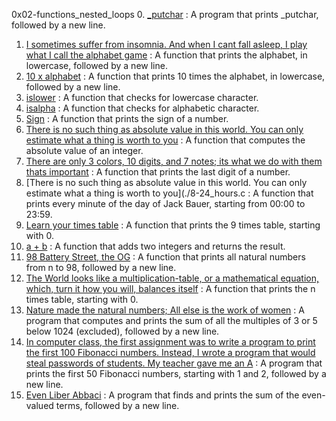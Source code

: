 0x02-functions_nested_loops
0. [_putchar](./0-putchar.c) : A  program that prints _putchar, followed by a new line.
1. [I sometimes suffer from insomnia. And when I cant fall asleep, I play what I call the alphabet game](./1-alphabet.c) : A function that prints the alphabet, in lowercase, followed by a new line.
2. [10 x alphabet](./2-print_alphabet_x10.c) : A function that prints 10 times the alphabet, in lowercase, followed by a new line.
3. [islower](./3-islower.c) : A function that checks for lowercase character.
4. [isalpha](./4-isalpha.c) : A function that checks for alphabetic character.
5. [Sign](./5-sign.c) : A function that prints the sign of a number.
6. [There is no such thing as absolute value in this world. You can only estimate what a thing is worth to you](./6-abs.c) : A function that computes the absolute value of an integer.
7. [There are only 3 colors, 10 digits, and 7 notes; its what we do with them thats important](./7-print_last_digit.c) : A function that prints the last digit of a number.
8. [There is no such thing as absolute value in this world. You can only estimate what a thing is worth to you](./8-24_hours.c : A function that prints every minute of the day of Jack Bauer, starting from 00:00 to 23:59.
9. [Learn your times table](./9-times_table.c) : A function that prints the 9 times table, starting with 0.
10. [a + b](./10-add.c) : A function that adds two integers and returns the result.
11. [98 Battery Street, the OG](./11-print_to_98.c) : A function that prints all natural numbers from n to 98, followed by a new line.
12. [The World looks like a multiplication-table, or a mathematical equation, which, turn it how you will, balances itself](./100-times_table.c) : A function that prints the n times table, starting with 0.
13. [Nature made the natural numbers; All else is the work of women](./101-natural.c) : A program that computes and prints the sum of all the multiples of 3 or 5 below 1024 (excluded), followed by a new line.
14. [ In computer class, the first assignment was to write a program to print the first 100 Fibonacci numbers. Instead, I wrote a program that would steal passwords of students. My teacher gave me an A](./102-fibonacci.c) : A program that prints the first 50 Fibonacci numbers, starting with 1 and 2, followed by a new line.
15. [Even Liber Abbaci](./103-fibonacci.c) : A program that finds and prints the sum of the even-valued terms, followed by a new line.
